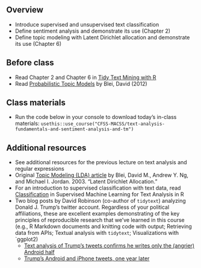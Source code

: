 ## Overview

- Introduce supervised and unsupervised text classification
- Define sentiment analysis and demonstrate its use (Chapter 2)
- Define topic modeling with Latent Dirichlet allocation and demonstrate
  its use (Chapter 6)

## Before class

- Read Chapter 2 and Chapter 6 in [Tidy Text Mining with
  R](http://tidytextmining.com/)
- Read [Probabilistic Topic
  Models](http://www.cs.columbia.edu/~blei/papers/Blei2012.pdf) by Blei,
  David (2012)

<!--
*[Topic modeling](/notes/topic-modeling/) from the lecture notes demonstrates how to implement this in a (semi)-tidy workflow
-->

## Class materials

- Run the code below in your console to download today’s in-class
  materials:
  `usethis::use_course("CFSS-MACSS/text-analysis-fundamentals-and-sentiment-analysis-and-tm")`

<!--
* [Predicting song artist from lyrics](/notes/predicting-song-artist/)
* [Text analysis: topic modeling](/notes/topic-modeling/)
-->

## Additional resources

- See additional resources for the previous lecture on text analysis and
  regular expressions
- Original [Topic Modeling (LDA)
  article](https://www.jmlr.org/papers/volume3/blei03a/blei03a.pdf?ref=https://githubhelp.com)
  by Blei, David M., Andrew Y. Ng, and Michael I. Jordan. 2003. “Latent
  Dirichlet Allocation.”
- For an introduction to supervised classification with text data, read
  [Classification](https://smltar.com/mlclassification.html) in
  Supervised Machine Learning for Text Analysis in R
- Two blog posts by David Robinson (co-author of `tidytext`) analyzing
  Donald J. Trump’s twitter account. Regardless of your political
  affiliations, these are excellent examples demonstrating of the key
  principles of reproducible research that we’ve learned in this course
  (e.g., R Markdown documents and knitting code with output; Retrieving
  data from APIs; Textual analysis with `tidytext`; Visualizations with
  \`ggplot2)
  - [Text analysis of Trump’s tweets confirms he writes only the
    (angrier) Android
    half](http://varianceexplained.org/r/trump-tweets/)
  - [Trump’s Android and iPhone tweets, one year
    later](http://varianceexplained.org/r/trump-followup/)
